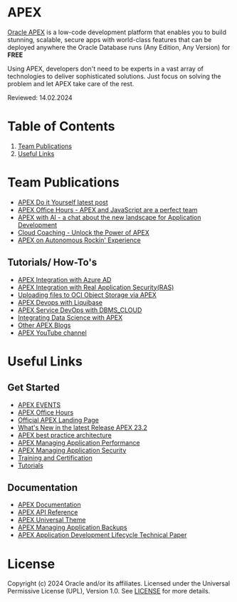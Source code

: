# APEX

[Oracle APEX](https://apex.oracle.com/en/) is a low-code development platform that enables you to build stunning, scalable, secure apps with world-class features that can be deployed anywhere the Oracle Database runs (Any Edition, Any Version) for **FREE**

Using APEX, developers don't need to be experts in a vast array of technologies to deliver sophisticated solutions. Just focus on solving the problem and let APEX take care of the rest.

Reviewed: 14.02.2024

# Table of Contents
1. [Team Publications](#team-publications)
2. [Useful Links](#useful-links)

# Team Publications

- [APEX Do it Yourself latest post](https://www.linkedin.com/posts/sonnemeyer_do-it-yourselfupload-your-time-booking-activity-7178658201943314432-1f2x?utm_source=share&utm_medium=member_desktop)
- [APEX Office Hours - APEX and JavaScript are a perfect team](https://asktom.oracle.com/ords/r/tech/catalog/session-landing-page?p2_event_id=23832218026907132494874527225118065688)
- [APEX with AI - a chat about the new landscape for Application Development](https://youtu.be/f1cBdLEGY00)
- [Cloud Coaching - Unlock the Power of APEX](https://www.youtube.com/watch?v=6rG_tX8ScBc)
- [APEX on Autonomous Rockin' Experience](https://medium.com/@paulbrad71/apex-on-autonomous-database-rockin-experience-e57c4c4dc4f3)

## Tutorials/ How-To's

- [APEX Integration with Azure AD](https://medium.com/@rana.saeed/can-your-external-users-authenticate-into-your-apex-apps-606e48f9417b)
- [APEX Integration with Real Application Security(RAS)](https://medium.com/@rana.saeed/integrating-real-application-security-ras-with-oracle-apex-33892967beff)
- [Uploading files to OCI Object Storage via APEX](https://medium.com/@devpiotrekk/uploading-files-to-oci-object-storage-via-apex-42ad396ec55d)
- [APEX Devops with Liquibase](https://medium.com/@devpiotrekk/start-your-apex-devops-adventure-with-liquibase-f8e45c3d1e6a)
- [APEX Service DevOps with DBMS_CLOUD](https://medium.com/oracledevs/apex-service-can-devops-too-dbms-cloud-on-autonomous-72be9842d2f88)
- [Integrating Data Science with APEX](https://blogs.oracle.com/ai-and-datascience/post/yolov5-models-in-apex-using-oracle-data-science)
- [Other APEX Blogs](https://blogs.oracle.com/apex/)
- [APEX YouTube channel](https://www.youtube.com/channel/UCEpIXFjcQIztReQNLymvYrQ/playlists?view=1&sort=da)

# Useful Links

## Get Started

- [APEX EVENTS](https://apex.oracle.com/pls/apex/r/apex_pm/apex-events/events)
- [APEX Office Hours](https://apex.oracle.com/en/community/office-hours/)
- [Official APEX Landing Page](https://apex.oracle.com/en/)
- [What's New in the latest Release APEX 23.2](https://docs.oracle.com/en/database/oracle/apex/23.2/htmrn/new-features.html)
- [APEX best practice architecture](https://docs.oracle.com/solutions/?q=apex&cType=reference-architectures&sort=date-desc&lang=en)
- [APEX Managing Application Performance](https://docs.oracle.com/en/database/oracle/apex/23.2/htmdb/managing-application-performance.html#GUID-1684F55B-7782-4B1F-96AB-0D41BCBDB1BA)
- [APEX Managing Application Security](https://docs.oracle.com/en/database/oracle/apex/23.2/htmdb/managing-application-security.html#GUID-417EAE67-7A36-4AE0-816B-D28716829F96)
- [Training and Certification](https://apex.oracle.com/en/learn/training/)
- [Tutorials](https://apex.oracle.com/en/learn/tutorials/)

## Documentation

- [APEX Documentation](https://docs.oracle.com/en/database/oracle/apex/23.2/index.html)
- [APEX API Reference](https://docs.oracle.com/en/database/oracle/apex/23.2/aeapi/#Oracle%C2%AE-APEX)
- [APEX Universal Theme](https://apex.oracle.com/pls/apex/r/apex_pm/ut/getting-started)
- [APEX Managing Application Backups](https://docs.oracle.com/en/database/oracle/apex/22.1/htmdb/managing-application-backups.html)
- [APEX Application Development Lifecycle Technical Paper](https://www.oracle.com/a/tech/docs/apex-lifecycle-management-v3.pdf)

# License

Copyright (c) 2024 Oracle and/or its affiliates.
Licensed under the Universal Permissive License (UPL), Version 1.0.
See [LICENSE](https://github.com/oracle-devrel/technology-engineering/blob/main/LICENSE) for more details.
